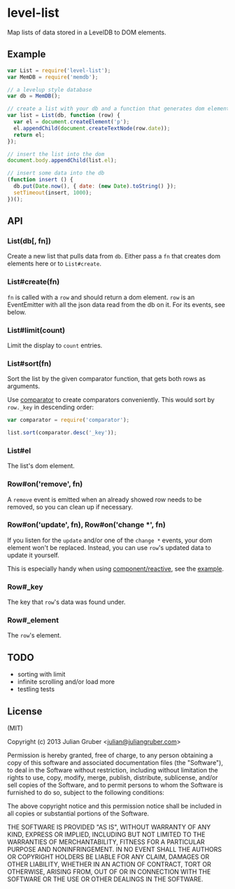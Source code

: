 
# level-list

Map lists of data stored in a LevelDB to DOM elements.

## Example

```js
var List = require('level-list');
var MemDB = require('memdb');

// a levelup style database
var db = MemDB();

// create a list with your db and a function that generates dom elements
var list = List(db, function (row) {
  var el = document.createElement('p');
  el.appendChild(document.createTextNode(row.date));
  return el;
});

// insert the list into the dom
document.body.appendChild(list.el);

// insert some data into the db
(function insert () {
  db.put(Date.now(), { date: (new Date).toString() });
  setTimeout(insert, 1000);
})();
```

## API

### List(db[, fn])

Create a new list that pulls data from `db`. Either pass a `fn` that creates
dom elements here or to `List#create`.

### List#create(fn)

`fn` is called with a `row` and should return a dom element. `row` is an
EventEmitter with all the json data read from the db on it. For its events, see
below.

### List#limit(count)

Limit the display to `count` entries.

### List#sort(fn)

Sort the list by the given comparator function, that gets both rows as
arguments.

Use [comparator](https://github.com/juliangruber/comparator) to create
comparators conveniently. This would sort by `row._key` in descending order:

```js
var comparator = require('comparator');

list.sort(comparator.desc('_key'));
```

### List#el

The list's dom element.

### Row#on('remove', fn)

A `remove` event is emitted when an already showed row needs to be removed, so
you can clean up if necessary.

### Row#on('update', fn), Row#on('change *', fn)

If you listen for the `update` and/or one of the `change *` events, your dom
element won't be replaced. Instead, you can use `row`'s updated data to update
it yourself.

This is especially handy when using
[component/reactive](https://github.com/component/reactive), see the
[example](https://github.com/juliangruber/level-list/blob/master/example/reactive.js).

### Row#_key

The key that `row`'s data was found under.

### Row#_element

The `row`'s element.

## TODO

* sorting with limit
* infinite scrolling and/or load more
* testling tests

## License

(MIT)

Copyright (c) 2013 Julian Gruber &lt;julian@juliangruber.com&gt;

Permission is hereby granted, free of charge, to any person obtaining a copy of
this software and associated documentation files (the "Software"), to deal in
the Software without restriction, including without limitation the rights to
use, copy, modify, merge, publish, distribute, sublicense, and/or sell copies
of the Software, and to permit persons to whom the Software is furnished to do
so, subject to the following conditions:

The above copyright notice and this permission notice shall be included in all
copies or substantial portions of the Software.

THE SOFTWARE IS PROVIDED "AS IS", WITHOUT WARRANTY OF ANY KIND, EXPRESS OR
IMPLIED, INCLUDING BUT NOT LIMITED TO THE WARRANTIES OF MERCHANTABILITY,
FITNESS FOR A PARTICULAR PURPOSE AND NONINFRINGEMENT. IN NO EVENT SHALL THE
AUTHORS OR COPYRIGHT HOLDERS BE LIABLE FOR ANY CLAIM, DAMAGES OR OTHER
LIABILITY, WHETHER IN AN ACTION OF CONTRACT, TORT OR OTHERWISE, ARISING FROM,
OUT OF OR IN CONNECTION WITH THE SOFTWARE OR THE USE OR OTHER DEALINGS IN THE
SOFTWARE.
